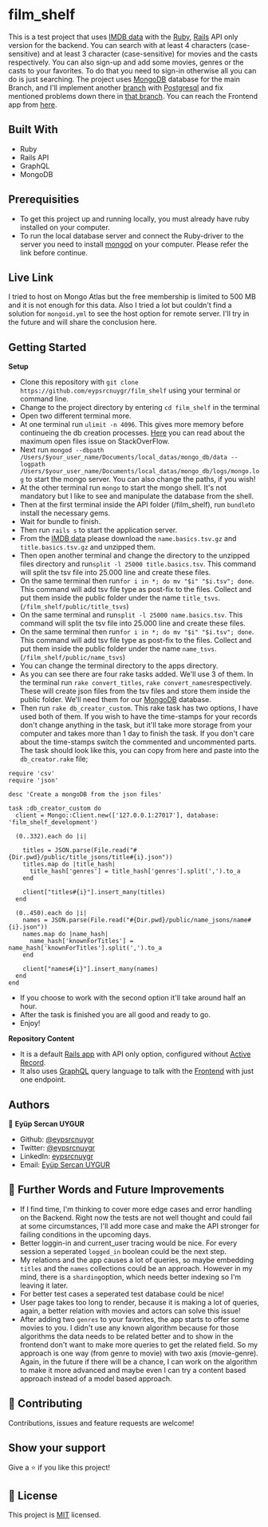 # film_shelf

This is a test project that uses [IMDB data](https://datasets.imdbws.com/) with the [Ruby](https://tr.reactjs.org/), [Rails](https://www.apollographql.com/) API only version for the backend. You can search with at least 4 characters (case-sensitive) and at least 3 character (case-sensitive) for movies and the casts respectively. You can also sign-up and add some movies, genres or the casts to your favorites. To do that you need to sign-in otherwise all you can do is just searching. The project uses [MongoDB](https://www.mongodb.com/) database for the main Branch, and I'll implement another [branch](https://github.com/eypsrcnuygr/film_shelf/tree/with_psql) with [Postgresql](https://www.postgresql.org/) and fix mentioned problems down there in [that branch](https://github.com/eypsrcnuygr/film_shelf/tree/with_psql). You can reach the Frontend app from [here](https://github.com/eypsrcnuygr/FILM_SHELF_FRONTEND).

## Built With

- Ruby
- Rails API
- GraphQL
- MongoDB

## Prerequisities

- To get this project up and running locally, you must already have ruby installed on your computer.
- To run the local database server and connect the Ruby-driver to the server you need to install [mongod](https://docs.mongodb.com/v4.0/administration/install-community/) on your computer. Please refer the link before continue.

## Live Link

I tried to host on Mongo Atlas but the free membership is limited to 500 MB and it is not enough for this data. Also I tried a lot but couldn't find a solution for `mongoid.yml` to see the host option for remote server. I'll try in the future and will share the conclusion here.

## Getting Started

**Setup**

- Clone this repository with `git clone https://github.com/eypsrcnuygr/film_shelf` using your terminal or command line.<br>
- Change to the project directory by entering `cd film_shelf` in the terminal<br>
- Open two different terminal more.
- At one terminal run `ulimit -n 4096`. This gives more memory before continueing the db creation processes. [Here](https://stackoverflow.com/questions/20931909/too-many-open-files-while-ensure-index-mongo) you can read about the maximum open files issue on StackOverFlow.
- Next run `mongod --dbpath /Users/$your_user_name/Documents/local_datas/mongo_db/data --logpath /Users/$your_user_name/Documents/local_datas/mongo_db/logs/mongo.log` to start the mongo server. You can also change the paths, if you wish!<br>
- At the other terminal run `mongo` to start the mongo shell. It's not mandatory but I like to see and manipulate the database from the shell.<br>
- Then at the first terminal inside the API folder (/film_shelf), run `bundle`to install the necessary gems.<br>
- Wait for bundle to finish.<br>
- Then run `rails s` to start the application server.
- From the [IMDB data](https://datasets.imdbws.com/) please download the `name.basics.tsv.gz` and `title.basics.tsv.gz` and unzipped them.
- Then open another terminal and change the directory to the unzipped files directory and run`split -l 25000 title.basics.tsv`. This command will split the tsv file into 25.000 line and create these files.
- On the same terminal then run`for i in *; do mv "$i" "$i.tsv"; done`. This command will add tsv file type as post-fix to the files. Collect and put them inside the public folder under the name `title_tsvs`.<br> (`/film_shelf/public/title_tsvs`)
- On the same terminal and run`split -l 25000 name.basics.tsv`. This command will split the tsv file into 25.000 line and create these files.
- On the same terminal then run`for i in *; do mv "$i" "$i.tsv"; done`. This command will add tsv file type as post-fix to the files. Collect and put them inside the public folder under the name `name_tsvs`.<br> (`/film_shelf/public/name_tsvs`)
- You can change the terminal directory to the apps directory.
- As you can see there are four rake tasks added. We'll use 3 of them. In the terminal run `rake convert_titles`, `rake convert_names`respectively. These will create json files from the tsv files and store them inside the public folder. We'll need them for our [MongoDB](https://www.mongodb.com/) database.
- Then run `rake db_creator_custom`. This rake task has two options, I have used both of them. If you wish to have the time-stamps for your records don't change anything in the task, but it'll take more storage from your computer and takes more than 1 day to finish the task. If you don't care about the time-stamps switch the commented and uncommented parts. The task should look like this, you can copy from here and paste into the `db_creator.rake` file;<br>

```
require 'csv'
require 'json'

desc 'Create a mongoDB from the json files'

task :db_creator_custom do
  client = Mongo::Client.new(['127.0.0.1:27017'], database: 'film_shelf_development')

  (0..332).each do |i|

    titles = JSON.parse(File.read("#{Dir.pwd}/public/title_jsons/title#{i}.json"))
    titles.map do |title_hash|
      title_hash['genres'] = title_hash['genres'].split(',').to_a
    end

    client["titles#{i}"].insert_many(titles)
  end

  (0..450).each do |i|
    names = JSON.parse(File.read("#{Dir.pwd}/public/name_jsons/name#{i}.json"))
    names.map do |name_hash|
      name_hash['knownForTitles'] = name_hash['knownForTitles'].split(',').to_a
    end

    client["names#{i}"].insert_many(names)
  end
end
```

- If you choose to work with the second option it'll take around half an hour.
- After the task is finished you are all good and ready to go.
- Enjoy!<br>

**Repository Content**

- It is a default [Rails app](https://rubyonrails.org/) with API only option, configured without [Active Record](https://guides.rubyonrails.org/active_record_basics.html).
- It also uses [GraphQL](https://graphql.org/) query language to talk with the [Frontend](https://github.com/eypsrcnuygr/FILM_SHELF_FRONTEND) with just one endpoint.

## Authors

👤 **Eyüp Sercan UYGUR**

- Github: [@eypsrcnuygr](https://github.com/SanriGirdabi)
- Twitter: [@eypsrcnuygr](https://twitter.com/sanri_girdabi)
- LinkedIn: [eypsrcnuygr](https://www.linkedin.com/in/srcnuygr/)
- Email: [Eyüp Sercan UYGUR](sercanuygur@gmail.com)

## 🤝 Further Words and Future Improvements

- If I find time, I'm thinking to cover more edge cases and error handling on the Backend. Right now the tests are not well thought and could fail at some circumstances, I'll add more case and make the API stronger for failing conditions in the upcoming days.
- Better loggin-in and current_user tracing would be nice. For every session a seperated `logged_in` boolean could be the next step.
- My relations and the app causes a lot of queries, so maybe embedding `titles` and the `names` collections could be an approach. However in my mind, there is a `sharding`option, which needs better indexing so I'm leaving it later.
- For better test cases a seperated test database could be nice!
- User page takes too long to render, because it is making a lot of queries, again, a better relation with movies and actors can solve this issue!
- After adding two `genres` to your favorites, the app starts to offer some movies to you. I didn't use any known algorithm because for those algorithms the data needs to be related better and to show in the frontend don't want to make more queries to get the related field. So my approach is one way (from genre to movie) with two axis (movie-genre). Again, in the future if there will be a chance, I can work on the algorithm to make it more advanced and maybe even I can try a content based approach instead of a model based approach.

## 🤝 Contributing

Contributions, issues and feature requests are welcome!

## Show your support

Give a ⭐️ if you like this project!

## 📝 License

This project is [MIT](https://github.com/git/git-scm.com/blob/master/MIT-LICENSE.txt) licensed.
